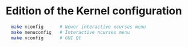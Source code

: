 # Edition of the Kernel configuration

```bash
  make nconfig      # Newer interactive ncurses menu
  make menuconfig   # Interactive ncurses menu
  make xconfig      # GUI Qt
```
